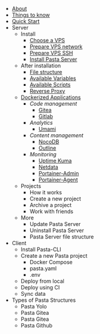 
* [About](about.md)
* [Things to know](things-to-know.md)
* [Quick Start](quick-start.md)
* Server
  * Install
    * [Choose a VPS](00.server/00.install/00.choose-a-vps)
    * [Prepare VPS network](00.server/00.install/01.prepare-vps-network.md)
    * [Prepare VPS SSH](00.server/00.install/02.prepare-vps-ssh.md)
    * [Install Pasta Server](00.server/00.install/03.install-pasta-server.md)
  * After installation
    * [File structure](00.server/01.after-installation/00.file-structure.md)
    * [Available Variables](00.server/01.after-installation/01.available-variables)
    * [Available Scripts](00.server/01.after-installation/02.available-scripts)
    * [Reverse Proxy](00.server/01.after-installation/03.reverse-proxy.md)
  * [Dockerized Applications](00.server/02.applications/0.index.md)
    * _Code management_
      * [Gitea](00.server/02.applications/00.gitea.md)
      * [Gitlab](00.server/02.applications/01.gitlab.md)
    * _Analytics_
      * [Umami](00.server/02.applications/10.umami.md)
    * _Content management_
      * [NocoDB](00.server/02.applications/20.nocodb.md)
      * [Outline](00.server/02.applications/21.outline.md)
    * _Monitoring_
      * [Uptime Kuma](00.server/02.applications/30.uptime-kuma.md)
      * [Netdata](00.server/02.applications/31.netdata.md)
      * [Portainer-Admin](00.server/02.applications/32.portainer-admin.md)
      * [Portainer-Agent](00.server/02.applications/33.portainer-agent.md)
  * Projects
    * How it works
    * Create a new project
    * Archive a project
    * Work with friends
  * More
    * Update Pasta Server
    * Uninstall Pasta Server
    * Pasta Server file structure
* Client
  * Install Pasta-CLI
  * Create a new Pasta project
    * Docker Compose
    * pasta.yaml
    * .env
  * Deploy from local
  * Deploy using CI
  * Sync data
* Types of Pasta Structures
  * Pasta Yolo
  * Pasta Gitea
  * Pasta Gitea
  * Pasta Github